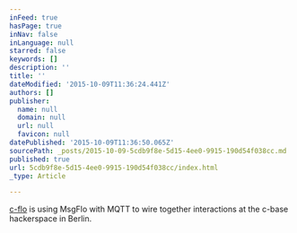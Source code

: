 ```yaml
---
inFeed: true
hasPage: true
inNav: false
inLanguage: null
starred: false
keywords: []
description: ''
title: ''
dateModified: '2015-10-09T11:36:24.441Z'
authors: []
publisher:
  name: null
  domain: null
  url: null
  favicon: null
datePublished: '2015-10-09T11:36:50.065Z'
sourcePath: _posts/2015-10-09-5cdb9f8e-5d15-4ee0-9915-190d54f038cc.md
published: true
url: 5cdb9f8e-5d15-4ee0-9915-190d54f038cc/index.html
_type: Article

---
```

[c-flo][0] is using MsgFlo with MQTT to wire together interactions at the c-base hackerspace in Berlin.

[0]: http://github.com/c-base/c-flo